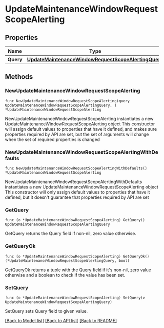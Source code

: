 # UpdateMaintenanceWindowRequestScopeAlerting

## Properties

Name | Type | Description | Notes
------------ | ------------- | ------------- | -------------
**Query** | [**UpdateMaintenanceWindowRequestScopeAlertingQuery**](UpdateMaintenanceWindowRequestScopeAlertingQuery.md) |  | 

## Methods

### NewUpdateMaintenanceWindowRequestScopeAlerting

`func NewUpdateMaintenanceWindowRequestScopeAlerting(query UpdateMaintenanceWindowRequestScopeAlertingQuery, ) *UpdateMaintenanceWindowRequestScopeAlerting`

NewUpdateMaintenanceWindowRequestScopeAlerting instantiates a new UpdateMaintenanceWindowRequestScopeAlerting object
This constructor will assign default values to properties that have it defined,
and makes sure properties required by API are set, but the set of arguments
will change when the set of required properties is changed

### NewUpdateMaintenanceWindowRequestScopeAlertingWithDefaults

`func NewUpdateMaintenanceWindowRequestScopeAlertingWithDefaults() *UpdateMaintenanceWindowRequestScopeAlerting`

NewUpdateMaintenanceWindowRequestScopeAlertingWithDefaults instantiates a new UpdateMaintenanceWindowRequestScopeAlerting object
This constructor will only assign default values to properties that have it defined,
but it doesn't guarantee that properties required by API are set

### GetQuery

`func (o *UpdateMaintenanceWindowRequestScopeAlerting) GetQuery() UpdateMaintenanceWindowRequestScopeAlertingQuery`

GetQuery returns the Query field if non-nil, zero value otherwise.

### GetQueryOk

`func (o *UpdateMaintenanceWindowRequestScopeAlerting) GetQueryOk() (*UpdateMaintenanceWindowRequestScopeAlertingQuery, bool)`

GetQueryOk returns a tuple with the Query field if it's non-nil, zero value otherwise
and a boolean to check if the value has been set.

### SetQuery

`func (o *UpdateMaintenanceWindowRequestScopeAlerting) SetQuery(v UpdateMaintenanceWindowRequestScopeAlertingQuery)`

SetQuery sets Query field to given value.



[[Back to Model list]](../README.md#documentation-for-models) [[Back to API list]](../README.md#documentation-for-api-endpoints) [[Back to README]](../README.md)



